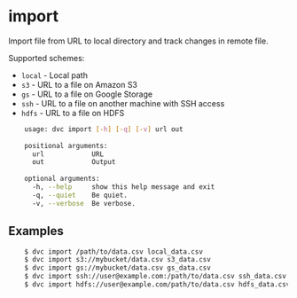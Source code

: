 # import

Import file from URL to local directory and track changes in remote file.

Supported schemes:

* `local` - Local path
* `s3` - URL to a file on Amazon S3
* `gs` - URL to a file on Google Storage
* `ssh` - URL to a file on another machine with SSH access
* `hdfs` - URL to a file on HDFS

```sh
    usage: dvc import [-h] [-q] [-v] url out
    
    positional arguments:
      url            URL
      out            Output
    
    optional arguments:
      -h, --help     show this help message and exit
      -q, --quiet    Be quiet.
      -v, --verbose  Be verbose.
```

## Examples

```sh
    $ dvc import /path/to/data.csv local_data.csv
    $ dvc import s3://mybucket/data.csv s3_data.csv
    $ dvc import gs://mybucket/data.csv gs_data.csv
    $ dvc import ssh://user@example.com:/path/to/data.csv ssh_data.csv
    $ dvc import hdfs://user@example.com/path/to/data.csv hdfs_data.csv
```
